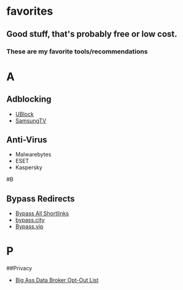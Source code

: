# favorites

## Good stuff, that's probably free or low cost.

### These are my favorite tools/recommendations


# A
## Adblocking
- [UBlock](https://github.com/gorhill/uBlock#installation)
- [SamsungTV](https://redd.it/gn7fw5)
## Anti-Virus
- Malwarebytes
- ESET
- Kaspersky

#B
## Bypass Redirects
- [Bypass All Shortlinks](https://codeberg.org/Amm0ni4/bypass-all-shortlinks-debloated/)
- [bypass.city](https://bypass.city/)
- [Bypass.vip](https://bypass.vip/)


# P
##Privacy
- [Big Ass Data Broker Opt-Out List](https://github.com/yaelwrites/Big-Ass-Data-Broker-Opt-Out-List)
